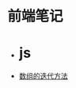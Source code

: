 # 前端笔记
- # js
- [数组的迭代方法](https://github.com/USTC-Han/USTC-Han.github.io/blob/master/js/%E6%95%B0%E7%BB%84%E8%BF%AD%E4%BB%A3%E6%96%B9%E6%B3%95.md)

